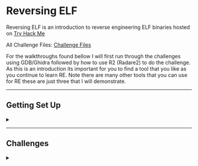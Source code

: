 <H1>Reversing ELF</H1>
<p></p>
Reversing ELF is an introduction to reverse engineering ELF binaries hosted on <a href="https://tryhackme.com/room/reverselfiles" rel="nofollow">Try Hack Me</a>
<p></p>
All Challenge Files: <a href="https://drive.google.com/file/d/1Ia8cUnWHgCGtAKBznp-Q6xTKOCmxB5t8/view?usp=sharing" rel="nofollow">Challenge Files</a>
<p></p>
For the walkthroughs found bellow I will first run through the challenges using GDB/Ghidra followed by how to use R2 (Radare2) to do the challenge. As this is an introduction its important for you to find a tool that you like as you continue to learn RE. Note there are many other tools that you can use for RE these are just three that I will demonstrate.
<p></p>
<hr>
<p></p>
<H2>Getting Set Up</H2>
<details>
    <summary></summary>
<p></p>
The first thing we will go through is ensuring we have the tools we need to carry out the challenges.
<p></p>
To start with we will install Ghidra (new releases of Kali linux come with Ghidra pre installed)
<p></p>
<H3>Ghidra</H3> 
<p></p>
<a href="https://ghidra-sre.org/" rel="nofollow">https://ghidra-sre.org/</a>
<p></p>
Ghidra is a software reverse engineering (SRE) framework created and maintained by the National Security Agency Research Directorate. This framework includes a suite of full-featured, high-end software analysis tools that enable users to analyze compiled code on a variety of platforms including Windows, macOS, and Linux. Capabilities include disassembly, assembly, decompilation, graphing, and scripting, along with hundreds of other features. Ghidra supports a wide variety of processor instruction sets and executable formats and can be run in both user-interactive and automated modes. Users may also develop their own Ghidra extension components and/or scripts using Java or Python.
<p></p>
Navigating to the above site takes us to Ghidra's home page, from here we need to click on the "Download from GitHub" link.
<p></p>
<div align="center">
<img src="https://github.com/Shadow-Admins/Cyber_Club/blob/main/Starting_Point/Reversing/Challenges/Try_Hack_Me/Reversing_ELF/images/ghidra_webpage.png"><br>
</div>
<p></p>
Clicking on this link takes us to the Ghidra GitHub "Releases" page, at the time of this write up you can see that the latest Ghidra version is '10.0.2'. From here you want to download the .zip file in my case 'ghidra_10.0.2_PUBLIC_20210804.zip'. (Whenever I install or download new tools I always use the '/opt' directory, this is actually what this directory is for.)
<p></p>
<div align="center">
<img src="https://github.com/Shadow-Admins/Cyber_Club/blob/main/Starting_Point/Reversing/Challenges/Try_Hack_Me/Reversing_ELF/images/ghidra_releases.png"><br>
</div>
<p></p>
Now that you have downloaded the zip folder you can either use the GUI to unzip and extract the contents or use the command line:
<p></p>

```
unzip -d ghidra_10.0.2_PUBLIC_20210804.zip
```

<p></p>
Once you have extracted the folder you can 'cd' into the directory and you can see that there is a shell script called 'ghidraRun'. using the following command you can run Ghidra.
<p></p>

```
./ghidraRun
```

<p></p>
<H3>OPTIONAL: adding an alias so you can run Ghidra anywhere</H3>
<details>
    <summary></summary>
<p></p>
To add an alias so you can run ghidra from anywhere you will do the following.
<p></p>
Navigate to your home directory indicated by the <kbd>~</kbd> symbol (this can be easy done simply by entering <kbd>cd</kbd> with no directory listed).
Once you are in your home directory you need to list all files which can be done by entering <kbd>ls -a</kbd>. Depending on your flavour of linux you will see a fair few files (you can see my directory listing below).
<p></p>
<div align="center">
<img src="https://github.com/Shadow-Admins/Cyber_Club/blob/main/Starting_Point/Reversing/Challenges/Try_Hack_Me/Reversing_ELF/images/home_directory.png"><br>
</div>
<p></p>
The file you are looking for is either '.zshrc' or '.bashrc' (your shell configuration files) depending on what you are currently using (hopefully you are using .zsh by now, if you would like to know the differences between the two shells check out this <a href="https://linuxhint.com/differences_between_bash_zsh/" rel="nofollow">site</a>. You can tell that my terminal probably looks significantly different to yours, thats because I am using Z shell with oh-my-zsh, p10k and colourls).
<p></p>
Once you have found the 'rc' file you need use a terminal editor (nano, vim) to edit it. I will use <kbd>nano</kbd> using the following command:
<p></p>

```
nano .zshrc
```

<p></p>
Now that we are editing the file we need to scroll until we find the 'alias' section. You can see mine bellow.
<p></p>
<div align="center">
<img src="https://github.com/Shadow-Admins/Cyber_Club/blob/main/Starting_Point/Reversing/Challenges/Try_Hack_Me/Reversing_ELF/images/zshrc_alias.png"><br>
</div>
<p></p>
Now that you have found where your aliases are stored you need to add a line at the bottom, you can see my alias I have created but will be dependant on the version of ghidra you have.
<p></p>

```
alias ghidra='sudo /opt/<YOUR_GHIDRA_FOLDER>/ghidraRun'
```

<p></p>
Once you have entered this line you can exit and save .zshrc (if youre using nano the command is: <kbd>Ctrl+x</kbd> then <kbd>y</kbd> to save finally <kbd>Enter</kbd> to save as the current name '.zshrc')
<p></p>
Now that you have updated your '.zshrc' or '.bashrc' file you now need to tell your terminal to use this updated file as the 'source' we do this through the following command or by exiting your terminal and starting a new terminal.       ghidraRun 
<p></p>

```
source .zshrc
```

<p></p>
You have now sucessfully added a persistant alias to your shell config file. This alias will stay regardless of shutdown/restart unlike using command line to set a temporary alias.
<p></p>
Regardless of where you are located in your system now you can enter <kbd>ghidra</kbd> and it will run!
</details>
<p></p>
<hr>
<p></p>
<H3>Radare2 (r2)</H3>
<p></p>
The next program we will install is Radare2 commonly known as 'r2'.
<p></p>
<a href="https://github.com/radareorg/radare2" rel="nofollow">https://github.com/radareorg/radare2</a>
<p></p>
r2 is a rewrite from scratch of radare. It provies a set of libraries, tools and plugins to ease reverse engineering tasks.
<p></p>
The radare project started as a simple command-line hexadecimal editor focused on forensics, over time more features were added to support a scriptable command-line low level tool to edit from local hard drives, kernel memory, programs, remote gdb servers and be able to analyze, emulate, debug, modify and disassemble any binary.
<p></p>
Navigating to the above link will take you to the r2 GitHub page. Scrolling down you can see the install instructions.
<p></p>
<div align="center">
<img src="https://github.com/Shadow-Admins/Cyber_Club/blob/main/Starting_Point/Reversing/Challenges/Try_Hack_Me/Reversing_ELF/images/radre2_github.png"><br>
</div>
<p></p>
This is an easy program to install. First we <kbd>cd /opt</kbd>, then we enter the listed commands:
<p></p>

```
git clone https://github.com/radareorg/radare2
radare2/sys/install.sh
```

<p></p>
This will clone the git repository of r2 into your '/opt' directory then run the install script.
<p></p>
You have now installed r2, you can run it from anywhere by entering 'r2' into your command line.
<p></p>
<hr>
<p></p>
<H3>GDB</H3>
<p></p>
<a href="https://www.gnu.org/software/gdb/" rel="nofollow">https://www.gnu.org/software/gdb/</a>
<p></p>
The final program we will check to see if its intalled (if you're using linux it is likely already installed) and if it isnt we will go through the process of installing it.
<p></p>
To check if GDB is installed enter the following command:
<p></p>

```
# gdb
```

<p></p>
Which should output:
<p></p>

```
# gdb                                                                                                                                         ⇣5.97 KiB/s ⇡0.61 KiB/s 192.168.191.128   ─╯
GNU gdb (Debian 10.1-1.7) 10.1.90.20210103-git
Copyright (C) 2021 Free Software Foundation, Inc.
License GPLv3+: GNU GPL version 3 or later <http://gnu.org/licenses/gpl.html>
This is free software: you are free to change and redistribute it.
There is NO WARRANTY, to the extent permitted by law.
Type "show copying" and "show warranty" for details.
This GDB was configured as "x86_64-linux-gnu".
Type "show configuration" for configuration details.
For bug reporting instructions, please see:
<https://www.gnu.org/software/gdb/bugs/>.
Find the GDB manual and other documentation resources online at:
    <http://www.gnu.org/software/gdb/documentation/>.

For help, type "help".
Type "apropos word" to search for commands related to "word".
GEF for linux ready, type `gef' to start, `gef config' to configure
96 commands loaded for GDB 10.1.90.20210103-git using Python engine 3.9
[+] Configuration from '/home/parrot/.gef.rc' restored
gef➤  
```

<p></p>
Use <kbd>q</kbd> to exit GDB if it runs.
(note: you can see that my gdb command input says 'gef' thats because I have the 'gef' plugin installed) If you see an output like the one above, GDB is already installed and you dont need to do anything. If you get a return such as:
<p></p>

```
# gdb
zsh: command not found: gdb
```

<p></p>
You will need to install gdb, luckily this is very easy to do and can be done through the command line using the following commands:
<p></p>

```
$ sudo apt-get install libc6-dbg gdb valgrind 
```

<p></p>
Once that completes attempt to run GDB again and you should be ready to go!
</details>
<p></p>
<hr>
<p></p>
<H2>Challenges</H2>
<details>
    <summary></summary>
<p></p>
<details>
    <summary>Crackme1</summary>
<p></p>
The first challenge we are given is:
<p></p>
Let's start with a basic warmup, can you run the binary?
<p></p>
What is the flag?
<p></p>
<details>
    <summary>Walkthrough</summary>
<p></p>
This challenge is simple, and is an introduction to 'file permissions' to start with if you are using the zip file I provided you need to unzip it, we do this in the command line using the following command:
<p></p>

```
unzip Reverse_ELF.zip
```

<p></p>
Once you have done this we use 'long list' to view the file permissions.
<p></p>

```
ls -l
  rw-r--r--   1   parrot   parrot      7 KiB   Thu Sep  2 09:29:02 2021    crackme1 
  rw-r--r--   1   parrot   parrot      5 KiB   Thu Sep  2 09:29:12 2021    crackme2 
  rw-r--r--   1   parrot   parrot      9 KiB   Thu Sep  2 09:29:18 2021    crackme3 
  rw-r--r--   1   parrot   parrot      8 KiB   Wed Aug 25 13:53:44 2021    crackme4 
  rw-r--r--   1   parrot   parrot      8 KiB   Thu Sep  2 09:29:26 2021    crackme5 
  rw-r--r--   1   parrot   parrot      8 KiB   Thu Sep  2 09:29:34 2021    crackme6 
  rw-r--r--   1   parrot   parrot      6 KiB   Thu Sep  2 09:29:40 2021    crackme7 
  rw-r--r--   1   parrot   parrot      5 KiB   Thu Sep  2 09:11:54 2021    crackme8 
  rw-r--r--   1   parrot   parrot     24 KiB   Thu Sep  2 09:53:41 2021    Reverse_Elf.zip 
  rwxrwxrwx   1   parrot   parrot      4 KiB   Sat Sep  4 13:14:45 2021    tasks.txt 
```

<p></p>
The important thing to note is the first column which exaplins the file permissions of each file.
<p></p>
<div align="center">
<img src="https://github.com/Shadow-Admins/Cyber_Club/blob/main/Starting_Point/Reversing/Challenges/Try_Hack_Me/Reversing_ELF/images/file-permission-syntax-explained.jpg"><br>
</div>
<p></p>
Here we can see that the files have read & write for the 'user' then read for 'group' and 'others. What we need to do is give execute permissions to to the crackme1 binary (we can go a step further and give execute permissions to all files at once) To do this we need to use the following command:
<p></p>

```
chmod +x crackme*
```

<p></p>
What this command is doing is adding the <kbd>x</kbd> flag, the <kbd>crackme*</kbd> is using the <kbd>*</kbd> wildcard to say apply this to everyfile starting with 'crackme' regardless of what comes after that ie. 1,2,3 etc. if you dont do it this way you can allow each binary to execute as you get to it ie <kbd>chmod +x crackme3</kbd>.
<p></p>
If we 'long list' again we can see the changes have occured.
<p></p>

```
ls -l
  rwxr-xr-x   1   parrot   parrot      7 KiB   Thu Sep  2 09:29:02 2021    crackme1 
  rwxr-xr-x   1   parrot   parrot      5 KiB   Thu Sep  2 09:29:12 2021    crackme2 
  rwxr-xr-x   1   parrot   parrot      9 KiB   Thu Sep  2 09:29:18 2021    crackme3 
  rwxr-xr-x   1   parrot   parrot      8 KiB   Wed Aug 25 13:53:44 2021    crackme4 
  rwxr-xr-x   1   parrot   parrot      8 KiB   Thu Sep  2 09:29:26 2021    crackme5 
  rwxr-xr-x   1   parrot   parrot      8 KiB   Thu Sep  2 09:29:34 2021    crackme6 
  rwxr-xr-x   1   parrot   parrot      6 KiB   Thu Sep  2 09:29:40 2021    crackme7 
  rwxr-xr-x   1   parrot   parrot      5 KiB   Thu Sep  2 09:11:54 2021    crackme8 
  rw-r--r--   1   parrot   parrot     24 KiB   Thu Sep  2 09:53:41 2021    Reverse_Elf.zip 
  rwxrwxrwx   1   parrot   parrot      4 KiB   Sat Sep  4 13:14:45 2021    tasks.txt 
```

<p></p>
Now that we have made the binary executable we can run it using the following command.
<p></p>

```
./crackme1
flag{not_that_kind_of_elf}
```

<p></p>
Which prints the flag for us, giving us the answer.
<p></p>
<details>
    <summary>Answer</summary>
<p></p>
flag{not_that_kind_of_elf}
</details>
</details>
</details>
<p></p>
<hr>
<p></p>
<details>
    <summary>Crackme2</summary>
<p></p>
The second challenge we are given is:
<p></p>
Find the super-secret password! and use it to obtain the flag
<p></p>
What is the super secret password?
<p></p>
What is the flag?
<p></p>
<details>
    <summary>Walkthrough</summary>
<p></p>
For this challenge we need to obtain 2 peices of information. This is still very early in the series and focuses on very basic things, to do this challenge we need to run strings on the program to see what strings of text are visable. But to start we will attempt to run the binary.
<p></p>

```
./crackme2
Usage: ./crackme2 password
```

<p></p>
We can see that the binary needs a password argument passed to it when its run, we can try this by passing 'test' to the binary.
<p></p>

```
./crackme2 test
Access denied.
```

<p></p>
Now we know how the binary functions we can start interogating it. To start we will run <kbd>strings</kbd> on the binary. You can see the output below.
<p></p>

```
strings crackme2

/lib/ld-linux.so.2
libc.so.6
_IO_stdin_used
puts
printf
memset
strcmp
__libc_start_main
/usr/local/lib:$ORIGIN
__gmon_start__
GLIBC_2.0
PTRh 
j3jA
[^_]
UWVS
t$,U
[^_]
Usage: %s password
super_secret_password
Access denied.
Access granted.
;*2$"(
GCC: (Ubuntu 5.4.0-6ubuntu1~16.04.9) 5.4.0 20160609
crtstuff.c
__JCR_LIST__
deregister_tm_clones
__do_global_dtors_aux
completed.7209
__do_global_dtors_aux_fini_array_entry
frame_dummy
__frame_dummy_init_array_entry
conditional1.c
giveFlag
__FRAME_END__
__JCR_END__
__init_array_end
_DYNAMIC
__init_array_start
__GNU_EH_FRAME_HDR
_GLOBAL_OFFSET_TABLE_
__libc_csu_fini
strcmp@@GLIBC_2.0
_ITM_deregisterTMCloneTable
__x86.get_pc_thunk.bx
printf@@GLIBC_2.0
_edata
__data_start
puts@@GLIBC_2.0
__gmon_start__
__dso_handle
_IO_stdin_used
__libc_start_main@@GLIBC_2.0
__libc_csu_init
memset@@GLIBC_2.0
_fp_hw
__bss_start
main
_Jv_RegisterClasses
__TMC_END__
_ITM_registerTMCloneTable
.symtab
.strtab
.shstrtab
.interp
.note.ABI-tag
.note.gnu.build-id
.gnu.hash
.dynsym
.dynstr
.gnu.version
.gnu.version_r
.rel.dyn
.rel.plt
.init
.plt.got
.text
.fini
.rodata
.eh_frame_hdr
.eh_frame
.init_array
.fini_array
.jcr
.dynamic
.got.plt
.data
.bss
.comment
```

<p></p>
Looking through the output you should note these lines:
<p></p>

```
UWVS
t$,U
[^_]
Usage: %s password
super_secret_password
Access denied.
Access granted.
```

<p></p>
Here we can see what looks like a password and we can now pass that to the binary in the command line.
<p></p>

```
./crackme2 super_secret_password
Access granted.
flag{if_i_submit_this_flag_then_i_will_get_points}
```

<p></p>
We can see that the password was accepted and that the flag was returned.
<p></p>
<details>
    <summary>Answer</summary>
<p></p>
What is the password?
super_secret_password

What is the flag?
flag{if_i_submit_this_flag_then_i_will_get_points}
</details>
</details>
<p></p>
<hr>
<p></p>
<details>
    <summary>Crackme3</summary>
<p></p>





</details>


















</details>

























<details>
    <summary>GDB/Ghidra</summary>
<p></p>


</details>
<p></p>
<hr>
<p></p>
<details>
    <summary>r2</summary>
<p></p>


</details>




</details>





</details>